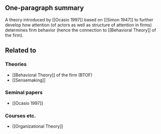 ## One-paragraph summary
A theory introduced by [[Ocasio 1997]] based on [[Simon 1947]] to further develop how attention (of actors as well as structure of attention in firms) determines firm behavior (hence the connection to [[Behavioral Theory]] of the firm).

## Related to

### Theories
* [[Behavioral Theory]] of the firm (BTOF)
* [[Sensemaking]]

### Seminal papers
* [[Ocasio 1997]]

### Courses etc.
* [[Organizational Theory]]